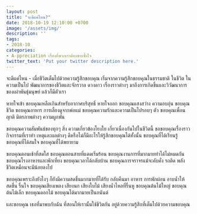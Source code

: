 ```yaml
---
layout: post
title: "จะดีแค่ไหน?"
date: 2018-10-19 12:10:00 +0700
image: '/assets/img/'
description: ''
tags:
- 2018-10
categories:
- A-ppreciation เรื่องที่พวกเราต้องซาบซึ้งใจ
twitter_text: 'Put your twitter description here.'
---
```

จะดีแค่ไหน - เมื่อชีวิตเต็มไปด้วยความรู้สึกขอบคุณ เริ่มจากความรู้สึกขอบคุณในธรรมชาติ ในชีวิต ในความเป็นไป พัฒนาการของชีวิตและจักรวาล ดวงดาว เรื่องราวต่างๆ มาถึงการเกิดขึ้นและวิวัฒนาการของเผ่าพันธุ์มนุษย์ แล้วก็มีตัวเรา

หายใจเข้า ขอบคุณเหลือเกินสำหรับอากาศบริสุทธิ์ หายใจออก ขอบคุณแสงสว่าง ความอบอุ่น ขอบคุณชีวิต ขอบคุณอาหาร การเลี้ยงดูจากพ่อแม่ ขอบคุณความรักและความเป็นไปรอบๆ ตัว ขอบคุณเพื่อน ญาติ มิตรภาพต่างๆ ความผูกพัน

ขอบคุณความสัมพันธ์ของทุกๆ สิ่ง ความเกี่ยวข้องโยงใย เกี่ยวเนื่องกันไปในชีวิตนี้ ขอขอบคุณเรื่องราว กิจกรรมที่เราทำ เหตุและผลต่างๆ ดีหรือไม่ก็มีอะไรให้รู้สึกขอบคุณได้ทั้งนั้น ขอบคุณที่ได้เรียนรู้ ขอบคุณที่ได้สมใจ ขอบคุณที่ได้พยายาม

ขอบคุณตอนเช้าที่สดใส ขอบคุณตอนสายที่แดดเริ่มร้อน ขอบคุณงานการที่มากมายทำได้ไม่หมดกัน ขอบคุณโรงอาหารและพักเที่ยง ขอบคุณเวลาได้กลับบ้าน ขอบคุณการจราจรแม้จะคับคั่ง รถติด พลังชีวิตเหมือนจะมีน้อยลงไป

ขอบคุณเพราะถึงยังไงๆ ก็ยังมีความสดชื่นมากมายที่ได้รับ กลับคืนมา อาหาร การพักผ่อน อาบน้ำให้สดชื่น รื่นใจ ขอบคุณเสียงเพลง เสียงนก เสียงใบไม้ เสียงน้ำไหลที่รื่นหู ขอบคุณต้นไม้ใหญ่ ขอบคุณต้นไม้เล็ก ขอบคุณดอกไม้ ขอบคุณได้มากมายเป็นอนันต์

และขอบคุณ เธอที่มาพบกับฉัน ที่สอนให้เรานั้นใช้ชีวิตกัน อยู่ด้วยความรู้สึกที่เต็มไปด้วยความขอบคุณ
